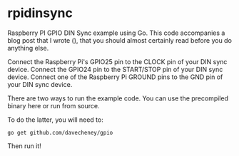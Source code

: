 rpidinsync
==========

Raspberry PI GPIO DIN Sync example using Go. This code accompanies a blog post that I wrote (), that you should almost certainly read before you do anything else.

Connect the Raspberry Pi's GPIO25 pin to the CLOCK pin of your DIN sync device. Connect the GPIO24 pin to the START/STOP pin of your DIN sync device. Connect one of the Raspberry Pi GROUND pins to the GND pin of your DIN sync device.

There are two ways to run the example code. You can use the precompiled binary here or run from source.

To do the latter, you will need to:

`go get github.com/davecheney/gpio`


Then run it!

